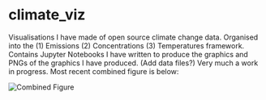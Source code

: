 # climate_viz
Visualisations I have made of open source climate change data. Organised into the (1) Emissions (2) Concentrations (3) Temperatures framework.
Contains Jupyter Notebooks I have written to produce the graphics and PNGs of the graphics I have produced. (Add data files?)
Very much a work in progress.
Most recent combined figure is below:

![Combined Figure](https://user-images.githubusercontent.com/44374383/178001274-1346fd42-163c-4dac-823c-a4a9fcff3a4c.png)
